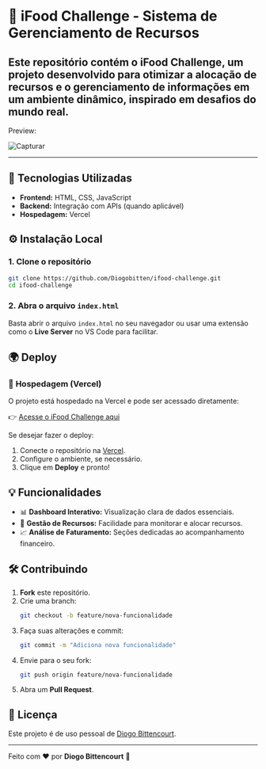 # 🍔 iFood Challenge - Sistema de Gerenciamento de Recursos

Este repositório contém o **iFood Challenge**, um projeto desenvolvido para otimizar a alocação de recursos e o gerenciamento de informações em um ambiente dinâmico, inspirado em desafios do mundo real.
---
Preview:

![Capturar](https://github.com/user-attachments/assets/15ab0d7f-98b6-488a-b698-6357687db5cc)

---


## 🚀 Tecnologias Utilizadas

- **Frontend:** HTML, CSS, JavaScript
- **Backend:** Integração com APIs (quando aplicável)
- **Hospedagem:** Vercel

## ⚙️ Instalação Local

### 1. Clone o repositório
```bash
git clone https://github.com/Diogobitten/ifood-challenge.git
cd ifood-challenge
```

### 2. Abra o arquivo `index.html`
Basta abrir o arquivo `index.html` no seu navegador ou usar uma extensão como o **Live Server** no VS Code para facilitar.

## 🌍 Deploy

### 🔗 **Hospedagem (Vercel)**
O projeto está hospedado na Vercel e pode ser acessado diretamente:

👉 [Acesse o iFood Challenge aqui](https://ifood-challenge-kohl.vercel.app)

Se desejar fazer o deploy:
1. Conecte o repositório na [Vercel](https://vercel.com/).
2. Configure o ambiente, se necessário.
3. Clique em **Deploy** e pronto!

## 💡 Funcionalidades

- 📊 **Dashboard Interativo:** Visualização clara de dados essenciais.
- 🔄 **Gestão de Recursos:** Facilidade para monitorar e alocar recursos.
- 📈 **Análise de Faturamento:** Seções dedicadas ao acompanhamento financeiro.

## 🛠️ Contribuindo

1. **Fork** este repositório.
2. Crie uma branch:
   ```bash
   git checkout -b feature/nova-funcionalidade
   ```
3. Faça suas alterações e commit:
   ```bash
   git commit -m "Adiciona nova funcionalidade"
   ```
4. Envie para o seu fork:
   ```bash
   git push origin feature/nova-funcionalidade
   ```
5. Abra um **Pull Request**.

## 📄 Licença
Este projeto é de uso pessoal de [Diogo Bittencourt](https://www.linkedin.com/in/diogo-bittencourt-de-oliveira/).

---

Feito com ❤️ por **Diogo Bittencourt** 🚀

